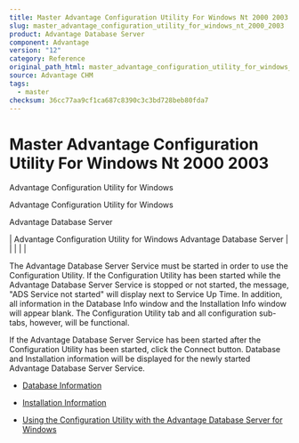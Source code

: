 ```yaml
---
title: Master Advantage Configuration Utility For Windows Nt 2000 2003
slug: master_advantage_configuration_utility_for_windows_nt_2000_2003
product: Advantage Database Server
component: Advantage
version: "12"
category: Reference
original_path_html: master_advantage_configuration_utility_for_windows_nt_2000_2003.htm
source: Advantage CHM
tags:
  - master
checksum: 36cc77aa9cf1ca687c8390c3c3bd728beb80fda7
---
```


# Master Advantage Configuration Utility For Windows Nt 2000 2003

Advantage Configuration Utility for Windows

Advantage Configuration Utility for Windows

Advantage Database Server

| Advantage Configuration Utility for Windows  Advantage Database Server |  |  |  |  |

The Advantage Database Server Service must be started in order to use the Configuration Utility. If the Configuration Utility has been started while the Advantage Database Server Service is stopped or not started, the message, "ADS Service not started" will display next to Service Up Time. In addition, all information in the Database Info window and the Installation Info window will appear blank. The Configuration Utility tab and all configuration sub-tabs, however, will be functional.

If the Advantage Database Server Service has been started after the Configuration Utility has been started, click the Connect button. Database and Installation information will be displayed for the newly started Advantage Database Server Service.

- [Database Information](master_database_information3.md)

- [Installation Information](master_installation_information3.md)

- [Using the Configuration Utility with the Advantage Database Server for Windows](master_using_the_configuration_utility_with_the_advantage_database_server_for_windows_nt_2000_2003.md)
